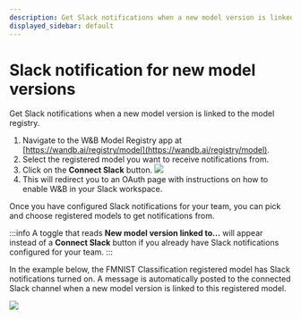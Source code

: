```yaml
---
description: Get Slack notifications when a new model version is linked to the model registry.
displayed_sidebar: default
---
```


# Slack notification for new model versions
Get Slack notifications when a new model version is linked to the model registry. 


1. Navigate to the W&B Model Registry app at [https://wandb.ai/registry/model](https://wandb.ai/registry/model).
2. Select the registered model you want to receive notifications from.
3. Click on the **Connect Slack** button.
![](/images/models/notifications_configure.png)
4. This will redirect you to an OAuth page with instructions on how to enable W&B in your Slack workspace.




Once you have configured Slack notifications for your team, you can pick and choose registered models to get notifications from. 

:::info
A toggle that reads **New model version linked to...** will appear instead of a **Connect Slack** button if you already have Slack notifications configured for your team.
:::

In the example below, the FMNIST Classification registered model has Slack notifications turned on. A message is automatically posted to the connected Slack channel when a new model version is linked to this registered model.

![](/images/models/notifications_example.png)